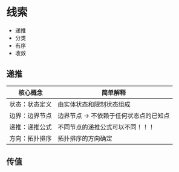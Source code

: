 # 线索



- 递推
- 分类
- 有序
- 收敛



## 递推

| 核心概念       | 简单解释                              |
| -------------- | ------------------------------------- |
| 状态：状态定义 | 由实体状态和限制状态组成              |
| 边界：边界节点 | 边界节点 → 不依赖于任何状态点的已知点 |
| 递推：递推公式 | 不同节点的递推公式可以不同！！！      |
| 方向：拓扑排序 | 拓扑排序的方向确定                    |





## 传值

